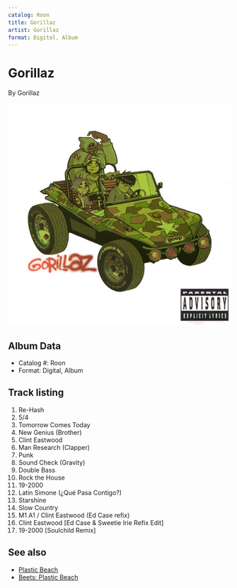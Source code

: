 ```yaml
---
catalog: Roon
title: Gorillaz
artist: Gorillaz
format: Digital, Album
---
```


# Gorillaz

By Gorillaz

![](../../assets/albumcovers/Gorillaz-Gorillaz.png)

## Album Data

- Catalog #: Roon
- Format: Digital, Album


## Track listing


1. Re-Hash
2. 5/4
3. Tomorrow Comes Today
4. New Genius (Brother)
5. Clint Eastwood
6. Man Research (Clapper)
7. Punk
8. Sound Check (Gravity)
9. Double Bass
10. Rock the House
11. 19-2000
12. Latin Simone (¿Qué Pasa Contigo?)
13. Starshine
14. Slow Country
15. M1 A1 / Clint Eastwood (Ed Case refix)
16. Clint Eastwood [Ed Case & Sweetie Irie Refix Edit]
17. 19-2000 [Soulchild Remix]


## See also

- [Plastic Beach](Plastic_Beach.md)
- [Beets: Plastic Beach](../../Beets/Gorillaz/Plastic_Beach.md)
